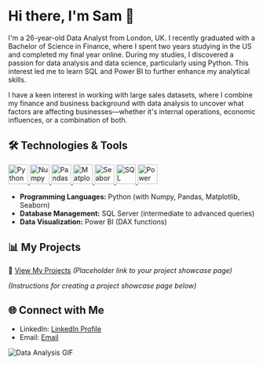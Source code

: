 # Hi there, I'm Sam 👋


I'm a 26-year-old Data Analyst from London, UK. I recently graduated with a Bachelor of Science in Finance, where I spent two years studying in the US and completed my final year online. During my studies, I discovered a passion for data analysis and data science, particularly using Python. This interest led me to learn SQL and Power BI to further enhance my analytical skills.

I have a keen interest in working with large sales datasets, where I combine my finance and business background with data analysis to uncover what factors are affecting businesses—whether it's internal operations, economic influences, or a combination of both.

## 🛠️ Technologies & Tools

<p align="left">
  <a href="https://www.python.org/" target="_blank"> 
    <img src="https://img.icons8.com/color/48/000000/python.png" alt="Python" width="40" height="40"/> 
  </a>
  <a href="https://numpy.org/" target="_blank"> 
    <img src="https://img.icons8.com/color/48/000000/numpy.png" alt="Numpy" width="40" height="40"/>
  </a>
  <a href="https://pandas.pydata.org/" target="_blank">
    <img src="https://img.icons8.com/color/48/000000/pandas.png" alt="Pandas" width="40" height="40"/> 
  </a>
  <a href="https://matplotlib.org/" target="_blank">
    <img src="https://img.icons8.com/color/48/000000/matplotlib.png" alt="Matplotlib" width="40" height="40"/> 
  </a>
  <a href="https://seaborn.pydata.org/" target="_blank">
    <img src="https://seaborn.pydata.org/_static/logo-wide-lightbg.svg" alt="Seaborn" width="40" height="40"/> 
  </a>
  <a href="https://www.microsoft.com/en-us/sql-server/sql-server-downloads" target="_blank">
    <img src="https://img.icons8.com/color/48/000000/microsoft-sql-server.png" alt="SQL Server" width="40" height="40"/> 
  </a>
  <a href="https://powerbi.microsoft.com/" target="_blank">
    <img src="https://img.icons8.com/color/48/000000/power-bi.png" alt="Power BI" width="40" height="40"/>
  </a>
</p>

- **Programming Languages:** Python (with Numpy, Pandas, Matplotlib, Seaborn)
- **Database Management:** SQL Server (intermediate to advanced queries)
- **Data Visualization:** Power BI (DAX functions)


## 📊 My Projects

🔗 [View My Projects](#) *(Placeholder link to your project showcase page)*

*(Instructions for creating a project showcase page below)*

## 🌐 Connect with Me

- LinkedIn: [LinkedIn Profile](https://www.linkedin.com/in/samuel-darling-84586b15b/)
- Email: [Email](mailto:sjdarlingbusiness@gmail.com)

![Data Analysis GIF](https://media0.giphy.com/media/v1.Y2lkPTc5MGI3NjExNXlxaGxrMm1xaTltMTBlNmh3bG40MHI3bDE0OWtuaHlvbXJwMTZwayZlcD12MV9pbnRlcm5hbF9naWZfYnlfaWQmY3Q9Zw/LaVp0AyqR5bGsC5Cbm/giphy.webp)  
